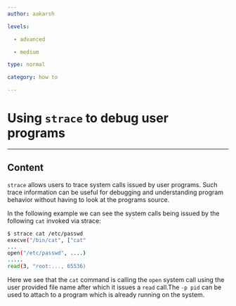 ```yaml
---
author: aakarsh

levels:

  - advanced

  - medium

type: normal

category: how to

---
```

# Using `strace` to debug user programs

---
## Content

`strace` allows users to trace 
system calls issued by user programs.
Such trace information can be useful 
for debugging and understanding program behavior without having to look at the 
programs source.

In the following example we can see the system calls being issued by the following `cat` invoked via strace:

```bash
$ strace cat /etc/passwd
execve("/bin/cat", ["cat"
...
open("/etc/passwd", ....)
.....
read(3, "root:..., 65536)
```

Here we see that the `cat` command is calling the `open` system call using the user provided file name after which it issues a `read` call.The `-p pid` can be 
used to attach to a program which is already running on the system.
 
